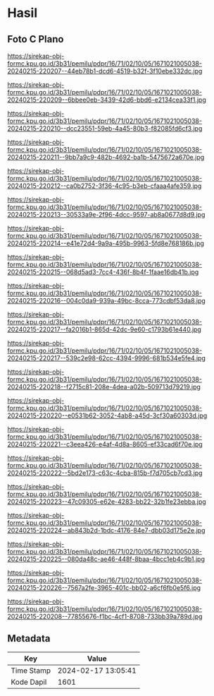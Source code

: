 # Hasil

## Foto C Plano

https://sirekap-obj-formc.kpu.go.id/3b31/pemilu/pdpr/16/71/02/10/05/1671021005038-20240215-220207--44eb78b1-dcd6-4519-b32f-3f10ebe332dc.jpg

https://sirekap-obj-formc.kpu.go.id/3b31/pemilu/pdpr/16/71/02/10/05/1671021005038-20240215-220209--6bbee0eb-3439-42d6-bbd6-e2134cea33f1.jpg

https://sirekap-obj-formc.kpu.go.id/3b31/pemilu/pdpr/16/71/02/10/05/1671021005038-20240215-220210--dcc23551-59eb-4a45-80b3-f82085fd6cf3.jpg

https://sirekap-obj-formc.kpu.go.id/3b31/pemilu/pdpr/16/71/02/10/05/1671021005038-20240215-220211--9bb7a9c9-482b-4692-ba1b-5475672a670e.jpg

https://sirekap-obj-formc.kpu.go.id/3b31/pemilu/pdpr/16/71/02/10/05/1671021005038-20240215-220212--ca0b2752-3f36-4c95-b3eb-cfaaa4afe359.jpg

https://sirekap-obj-formc.kpu.go.id/3b31/pemilu/pdpr/16/71/02/10/05/1671021005038-20240215-220213--30533a9e-2f96-4dcc-9597-ab8a0677d8d9.jpg

https://sirekap-obj-formc.kpu.go.id/3b31/pemilu/pdpr/16/71/02/10/05/1671021005038-20240215-220214--e41e72d4-9a9a-495b-9963-5fd8e768186b.jpg

https://sirekap-obj-formc.kpu.go.id/3b31/pemilu/pdpr/16/71/02/10/05/1671021005038-20240215-220215--068d5ad3-7cc4-436f-8b4f-1faae16db41b.jpg

https://sirekap-obj-formc.kpu.go.id/3b31/pemilu/pdpr/16/71/02/10/05/1671021005038-20240215-220216--004c0da9-939a-49bc-8cca-773cdbf53da8.jpg

https://sirekap-obj-formc.kpu.go.id/3b31/pemilu/pdpr/16/71/02/10/05/1671021005038-20240215-220217--fa2016b1-865d-42dc-9e60-c1793b61e440.jpg

https://sirekap-obj-formc.kpu.go.id/3b31/pemilu/pdpr/16/71/02/10/05/1671021005038-20240215-220217--539c2e98-62cc-4394-9996-681b534e5fe4.jpg

https://sirekap-obj-formc.kpu.go.id/3b31/pemilu/pdpr/16/71/02/10/05/1671021005038-20240215-220218--f2715c81-208e-4dea-a02b-509713d79219.jpg

https://sirekap-obj-formc.kpu.go.id/3b31/pemilu/pdpr/16/71/02/10/05/1671021005038-20240215-220220--e0531b62-3052-4ab8-a45d-3cf30a60303d.jpg

https://sirekap-obj-formc.kpu.go.id/3b31/pemilu/pdpr/16/71/02/10/05/1671021005038-20240215-220221--c3eea426-e4af-4d8a-8605-ef33cad6f70e.jpg

https://sirekap-obj-formc.kpu.go.id/3b31/pemilu/pdpr/16/71/02/10/05/1671021005038-20240215-220222--5bd2e173-c63c-4cba-815b-f7d705cb7cd3.jpg

https://sirekap-obj-formc.kpu.go.id/3b31/pemilu/pdpr/16/71/02/10/05/1671021005038-20240215-220223--47c09305-e62e-4283-bb22-32b1fe23ebba.jpg

https://sirekap-obj-formc.kpu.go.id/3b31/pemilu/pdpr/16/71/02/10/05/1671021005038-20240215-220224--ab843b2d-1bdc-4176-84e7-dbb03d175e2e.jpg

https://sirekap-obj-formc.kpu.go.id/3b31/pemilu/pdpr/16/71/02/10/05/1671021005038-20240215-220225--080da48c-ae46-448f-8baa-4bcc1eb4c9b1.jpg

https://sirekap-obj-formc.kpu.go.id/3b31/pemilu/pdpr/16/71/02/10/05/1671021005038-20240215-220226--7567a2fe-3965-401c-bb02-a6cf6fb0e5f6.jpg

https://sirekap-obj-formc.kpu.go.id/3b31/pemilu/pdpr/16/71/02/10/05/1671021005038-20240215-220208--77855676-f1bc-4cf1-8708-733bb39a789d.jpg


## Metadata

| Key        | Value               |
| ---------- | ------------------- |
| Time Stamp | 2024-02-17 13:05:41 |
| Kode Dapil | 1601                |



